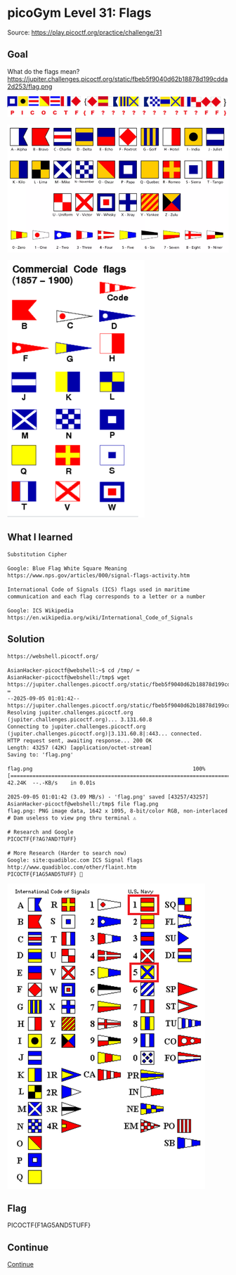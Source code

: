 # picoGym Level 31: Flags
Source: https://play.picoctf.org/practice/challenge/31

## Goal
What do the flags mean?<br>
https://jupiter.challenges.picoctf.org/static/fbeb5f9040d62b18878d199cdda2d253/flag.png<br>

![alt text](../static/pico31.png "pico31")

![alt text](../static/pico31new.png "pico31new")

![alt text](../static/pico31old.png "pico31old")

## What I learned
```
Substitution Cipher

Google: Blue Flag White Square Meaning
https://www.nps.gov/articles/000/signal-flags-activity.htm

International Code of Signals (ICS) flags used in maritime communication and each flag corresponds to a letter or a number

Google: ICS Wikipedia
https://en.wikipedia.org/wiki/International_Code_of_Signals
```

## Solution
```
https://webshell.picoctf.org/

AsianHacker-picoctf@webshell:~$ cd /tmp/ ⌨️
AsianHacker-picoctf@webshell:/tmp$ wget https://jupiter.challenges.picoctf.org/static/fbeb5f9040d62b18878d199cdda2d253/flag.png ⌨️
--2025-09-05 01:01:42--  https://jupiter.challenges.picoctf.org/static/fbeb5f9040d62b18878d199cdda2d253/flag.png
Resolving jupiter.challenges.picoctf.org (jupiter.challenges.picoctf.org)... 3.131.60.8
Connecting to jupiter.challenges.picoctf.org (jupiter.challenges.picoctf.org)|3.131.60.8|:443... connected.
HTTP request sent, awaiting response... 200 OK
Length: 43257 (42K) [application/octet-stream]
Saving to: 'flag.png'

flag.png                                                   100%[======================================================================================================================================>]  42.24K  --.-KB/s    in 0.01s   

2025-09-05 01:01:42 (3.09 MB/s) - 'flag.png' saved [43257/43257]
AsianHacker-picoctf@webshell:/tmp$ file flag.png 
flag.png: PNG image data, 1642 x 1095, 8-bit/color RGB, non-interlaced
# Dam useless to view png thru terminal ⚠️

# Research and Google
PICOCTF{F?AG?AND?TUFF}

# More Research (Harder to search now)
Google: site:quadibloc.com ICS Signal flags
http://www.quadibloc.com/other/flaint.htm
PICOCTF{F1AG5AND5TUFF} 🔐
```

![alt text](../static/pico31advance.png "pico31advance")

## Flag
PICOCTF{F1AG5AND5TUFF}

## Continue
[Continue](./picoGym0021.md)
